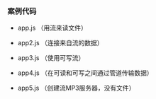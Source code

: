 
### 案例代码

- app.js （用流来读文件）

- app2.js （连接来自流的数据）

- app3.js （使用可写流）

- app4.js （在可读和可写之间通过管道传输数据）

- app5.js （创建流MP3服务器，没有文件）